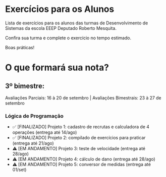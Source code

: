 # Exercícios para os Alunos
Lista de exercícios para os alunos das turmas de Desenvolvimento de Sistemas da escola EEEP Deputado Roberto Mesquita.

Confira sua turma e complete o exercício no tempo estimado.

Boas práticas!

# O que formará sua nota?
## 3º bimestre:
Avaliações Parciais: 16 à 20 de setembro | Avaliações Bimestrais: 23 à 27 de setembro
### Lógica de Programação

- ✅ [FINALIZADO] Projeto 1: cadastro de recrutas e calculadora de 4 operações (entrega até 14/ago)
- ✅ [FINALIZADO] Projeto 2: compilado de exercícios para praticar (entrega até 21/ago)
- ⚠️ [EM ANDAMENTO] Projeto 3: teste de velocidade (entrega até 28/ago)
- ⚠️ [EM ANDAMENTO] Projeto 4: cálculo de dano (entrega até 28/ago)
- ⚠️ [EM ANDAMENTO] Projeto 5: conversor de medidas (entrega até 01/set)
